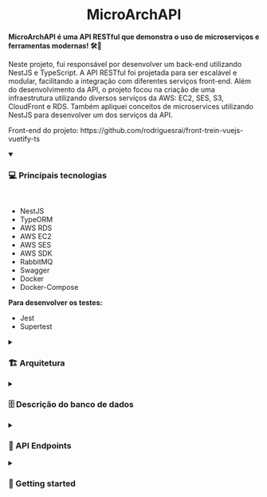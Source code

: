 <h1 align="center" style="font-weight: bold;">MicroArchAPI</h1>

<p align="">
    <b>MicroArchAPI é uma API RESTful que demonstra o uso de microserviços e ferramentas modernas! 🛠️📡</b>
</p>
<p align="">
Neste projeto, fui responsável por desenvolver um back-end utilizando NestJS e TypeScript. A API RESTful foi projetada para ser escalável e modular, facilitando a integração com diferentes serviços front-end. Além do desenvolvimento da API, o projeto focou na criação de uma infraestrutura utilizando diversos serviços da AWS: EC2, SES, S3, CloudFront e RDS. Também apliquei conceitos de microservices utilizando NestJS para desenvolver um dos serviços da API.
</p>
<p>Front-end do projeto: https://github.com/rodriguesrai/front-trein-vuejs-vuetify-ts</p>
<details open>
  <summary><h3>💻 Principais tecnologias</h3></summary><br>

- NestJS
- TypeORM
- AWS RDS
- AWS EC2
- AWS SES
- AWS SDK
- RabbitMQ
- Swagger
- Docker
- Docker-Compose

 <b> Para desenvolver os testes: </b>
 
- Jest
- Supertest
</details>


<details>
<summary><h3>🏗️ Arquitetura</h3></summary><br>
<img src="https://github.com/user-attachments/assets/3426b6c5-40c4-4268-aa42-6256f81033d3" alt="Architecture diagram">
    
<img src="https://github.com/user-attachments/assets/710171f7-66ab-4d4e-a36d-47e0e3919372" alt="EC2 Instance Logs">

<img src="https://github.com/user-attachments/assets/0ec70c47-ef85-4fcf-a6b7-cfcf2261562b" alt="RabbitMQ">
</details>

<details>
  <summary><h3>🗄️ Descrição do banco de dados</h3></summary><br>

  <img src="https://github.com/user-attachments/assets/b30dbe67-ec50-430d-94c2-c52fa3af323c" alt="Modelo database" width="600"/>

  Nesse modelo, temos as seguintes tabelas:
- `users`: Representa os usuários do sistema.
- `cats`: Representa os gatos, com um relacionamento `n:1` ("muitos para um") com a tabela `users`.
</details>

<details>
  <summary><h3>📍 API Endpoints</h3></summary><br>
Aqui estão os principais endpoints da API, descrevendo o que cada um faz e os detalhes relevantes.

| Rotas                     | Descrição                                           |
|---------------------------|-----------------------------------------------------|
| `GET /cats`              | Retorna todos os gatos cadastrados.         |
| `GET /cats/{id}`         | Retorna um gato específico pelo ID.           |
| `POST /cats`       | Cria um novo gato.            |
| `PUT /cats/{id}` | Atualiza um gato específico pelo ID. |
| `DELETE /cats/{id}` | Deleta um gato específico pelo ID. |
| `POST /cats/{catId}/users/{userId}` | Associa um usuário a um gato específico. |
| `POST /users`         | Cria uma novo usuário no sistema.             |
| `POST /auth/login`         | Realiza o login de um usuário e retorna um token JWT.|
| `POST /files/upload`         | Rota para upload de arquivos que armazena no AWS S3|


</details>



<details>
  <summary><h3>🚀 Getting started</h3></summary><br>
:construction: em construção ! :construction:
</details>


